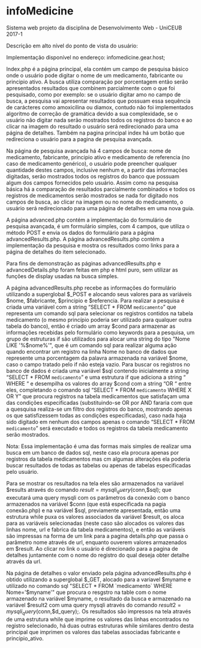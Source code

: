 # infoMedicine
Sistema web projeto da disciplina de Desenvolvimento Web - UniCEUB 2017-1

Descrição em alto nível do ponto de vista do usuário:

Implementação disponível no endereço: infomedicine.gear.host;

Index.php é a página principal, ela contém um campo de pesquisa básico onde o usuário pode digitar o nome de um medicamento,
fabricante ou principio ativo. A busca utiliza comparação por porcentagem então serão apresentados resultados que combinem 
parcialmente com o que foi pesquisado, como por exemplo: se o usuário digitar amo no campo de busca, a pesquisa vai apresentar 
resultados que possuam essa sequência de carácteres como amoxicilina ou diamox, contudo não foi implementados algoritmo de 
correção de gramática devido a sua complexidade, se o usuário não digitar nada serão mostrados todos os registros do banco 
e ao clicar na imagem do resultado o usuário será redirecionado para uma página de detalhes. Também na pagina principal index 
há um botão que redireciona o usuário para a pagina de pesquisa avançada.

Na página de pesquisa avançada há 4 campos de busca: nome de medicamento, fabricante, principio ativo e medicamento de referencia
(no caso de medicamento genérico), o usuário pode preencher qualquer quantidade destes campos, inclusive nenhum e, a partir das 
informações digitadas, serão mostrados todos os registros do banco que possuam algum dos campos fornecidos pelo usuário. 
Assim como na pesquisa básica há a comparação de resultados parcialmente combinados e todos os registros de medicamentos serão
mostrados se nada for digitado nos campos de busca, ao clicar na imagem ou no nome do medicamento, o usuário será redirecionado
para uma página de detalhes em uma nova guia.



A página advanced.php contém a implementação do formulário de pesquisa avançada, é um formulário simples, com 4 campos, que utiliza o método POST e envia os dados do formulário para a página advancedResults.php. A página advancedResults.php contém a implementação da pesquisa e mostra os resultados como links para a página de detalhes do item selecionado. 

Para fins de demonstração as páginas advancedResults.php e advancedDetails.php foram feitas em php e html puro, sem utilizar as funções de display usadas na busca simples.

A página advancedResults.php recebe as informações do formulário utilizando a superglobal $_POST e alocando seus valores para as variáveis $nome, $fabricante, $principio e $referencia. Para realizar a pesquisa é criada uma variável com a string “SELECT * FROM `medicamento`” que representa um comando sql para selecionar os registros contidos na tabela medicamento (o mesmo princípio poderia ser utilizado para qualquer outra tabela do banco), então é criado um array $cond para armazenar as informações recebidas pelo formulário como keywords para a pesquisa, um grupo de estruturas if são utilizados para alocar uma string do tipo "Nome LIKE '%$nome%'", que é um comando sql para realizar alguma ação quando encontrar um registro na linha Nome no banco de dados que represente uma porcentagem da palavra armazenada na variável $nome, caso o campo tratado pelo if não esteja vazio. Para buscar os registros no banco de dados é criada uma variável $sql contendo inicialmente a string “SELECT * FROM `medicamento`” e uma estrutura if que adiciona a string “ WHERE “ e desempilha os valores do array $cond com a string “OR “ entre eles, completando o comando sql “SELECT * FROM `medicamento` WHERE X OR Y” que procura registros na tabela medicamentos que satisfaçam uma das condições especificadas (substituindo-se OR por AND fararia com que a quesquisa realiza-se um filtro dos registros do banco, mostrando apenas os que satisfizessem todas as condições especificadas), caso nada haja sido digitado em nenhum dos campos apenas o comando “SELECT * FROM `medicamento`” será executado e todos os registros da tabela medicamento serão mostrados.

Nota: Essa implementação é uma das formas mais simples de realizar uma busca em um banco de dados sql, neste caso ela procura apenas por registros da tabela medicamentos mas cm algumas alterações ela poderia buscar resultados de todas as tabelas ou apenas de tabelas especificadas pelo usuário.

Para se mostrar os resultados na tela eles são armazenados na variável $results através do comando $result = mysqli_query($conn,$sql); que executará uma query mysqli com os parâmetros da conexão com o banco armazenados na variável $conn (que está especificada na pagia conexão.php) e na variável $sql, previamente apresentada, então uma estrutura while puxa os valores associados da variável $result, os aloca para as variáveis selecionadas (neste caso são alocados os valores das linhas nome, url e fabrica da tabela medicamentos), e então as variáveis são impressas na forma de um link para a pagina details.php que passa o parâmetro nome através de url, enquanto ouverem valores armazenados em $result. Ao clicar no link o usuário é direcionado para a pagina de detalhes juntamente com o nome do registro do qual deseja obter detalhe através da url.

Na página de detalhes o valor enviado pela página advancedResults.php é obtido utilizando a superglobal $_GET, alocado para a variavel $myname e utilizado no comando sql "SELECT * FROM `medicamento` WHERE Nome='$myname'" que procura o resgstro na table com o nome armazenado na variável $myname, o resultado da busca e armazenado na variável $result2 com uma query mysqli através do comando $result2 = mysqli_query($conn,$d_query);. Os resultados são impressos na tela através de uma estrutura while que imprime os valores das linhas encontrados no registro selecionado, há duas outras estruturas while similares dentro desta principal que imprimen os valores das tabelas associadas fabricante e principio_ativo.
